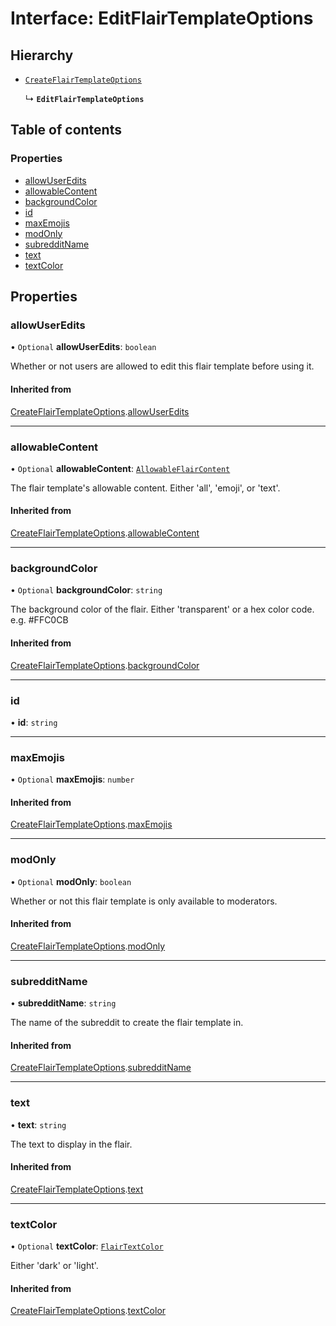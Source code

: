 # Interface: EditFlairTemplateOptions

## Hierarchy

- [`CreateFlairTemplateOptions`](CreateFlairTemplateOptions.md)

  ↳ **`EditFlairTemplateOptions`**

## Table of contents

### Properties

- [allowUserEdits](EditFlairTemplateOptions.md#allowuseredits)
- [allowableContent](EditFlairTemplateOptions.md#allowablecontent)
- [backgroundColor](EditFlairTemplateOptions.md#backgroundcolor)
- [id](EditFlairTemplateOptions.md#id)
- [maxEmojis](EditFlairTemplateOptions.md#maxemojis)
- [modOnly](EditFlairTemplateOptions.md#modonly)
- [subredditName](EditFlairTemplateOptions.md#subredditname)
- [text](EditFlairTemplateOptions.md#text)
- [textColor](EditFlairTemplateOptions.md#textcolor)

## Properties

### allowUserEdits

• `Optional` **allowUserEdits**: `boolean`

Whether or not users are allowed to edit this flair template before using it.

#### Inherited from

[CreateFlairTemplateOptions](CreateFlairTemplateOptions.md).[allowUserEdits](CreateFlairTemplateOptions.md#allowuseredits)

---

### allowableContent

• `Optional` **allowableContent**: [`AllowableFlairContent`](../README.md#allowableflaircontent)

The flair template's allowable content. Either 'all', 'emoji', or 'text'.

#### Inherited from

[CreateFlairTemplateOptions](CreateFlairTemplateOptions.md).[allowableContent](CreateFlairTemplateOptions.md#allowablecontent)

---

### backgroundColor

• `Optional` **backgroundColor**: `string`

The background color of the flair. Either 'transparent' or a hex color code. e.g. #FFC0CB

#### Inherited from

[CreateFlairTemplateOptions](CreateFlairTemplateOptions.md).[backgroundColor](CreateFlairTemplateOptions.md#backgroundcolor)

---

### id

• **id**: `string`

---

### maxEmojis

• `Optional` **maxEmojis**: `number`

#### Inherited from

[CreateFlairTemplateOptions](CreateFlairTemplateOptions.md).[maxEmojis](CreateFlairTemplateOptions.md#maxemojis)

---

### modOnly

• `Optional` **modOnly**: `boolean`

Whether or not this flair template is only available to moderators.

#### Inherited from

[CreateFlairTemplateOptions](CreateFlairTemplateOptions.md).[modOnly](CreateFlairTemplateOptions.md#modonly)

---

### subredditName

• **subredditName**: `string`

The name of the subreddit to create the flair template in.

#### Inherited from

[CreateFlairTemplateOptions](CreateFlairTemplateOptions.md).[subredditName](CreateFlairTemplateOptions.md#subredditname)

---

### text

• **text**: `string`

The text to display in the flair.

#### Inherited from

[CreateFlairTemplateOptions](CreateFlairTemplateOptions.md).[text](CreateFlairTemplateOptions.md#text)

---

### textColor

• `Optional` **textColor**: [`FlairTextColor`](../README.md#flairtextcolor)

Either 'dark' or 'light'.

#### Inherited from

[CreateFlairTemplateOptions](CreateFlairTemplateOptions.md).[textColor](CreateFlairTemplateOptions.md#textcolor)
